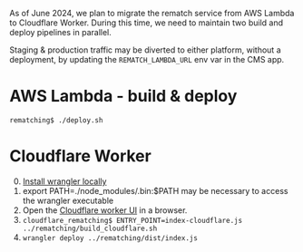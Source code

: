 As of June 2024, we plan to migrate the rematch service from AWS Lambda to Cloudflare Worker.
During this time, we need to maintain two build and deploy pipelines in parallel.

Staging & production traffic may be diverted to either platform, without a deployment, by updating
the `REMATCH_LAMBDA_URL` env var in the CMS app.

# AWS Lambda - build & deploy

`rematching$ ./deploy.sh`

# Cloudflare Worker

0. [Install wrangler locally](https://www.npmjs.com/package/wrangler)
1. export PATH=./node_modules/.bin:$PATH may be necessary to access the wrangler executable
2. Open the [Cloudflare worker UI](https://dash.cloudflare.com/e8be3394a446f6e1bfb5b7c6f726fd09/workers-and-pages) in a browser.
3. `cloudflare_rematching$ ENTRY_POINT=index-cloudflare.js ../rematching/build_cloudflare.sh`
4. `wrangler deploy ../rematching/dist/index.js`
